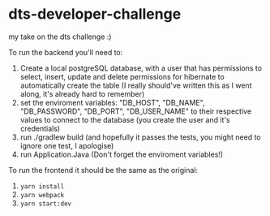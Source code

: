 # dts-developer-challenge
my take on the dts challenge :)


To run the backend you'll need to:
1) Create a local postgreSQL database,  with a user that has permissions to select, insert, update and delete permissions for hibernate to automatically create the table (I really should've written this as I went along, it's already hard to remember)
2) set the enviroment variables: "DB_HOST", "DB_NAME", "DB_PASSWORD", "DB_PORT", "DB_USER_NAME" to their respective values to connect to the database (you create the user and it's credentials)
3) run ./gradlew build (and hopefully it passes the tests, you might need to ignore one test, I apologise)
4) run Application.Java (Don't forget the enviroment variables!)


To run the frontend it should be the same as the original:
1) `yarn install`
2) `yarn webpack`
3) `yarn start:dev`

